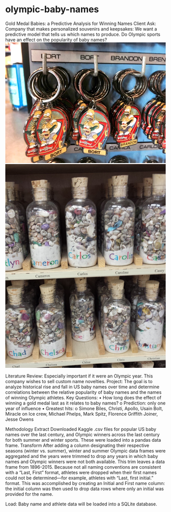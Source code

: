 # olympic-baby-names
Gold Medal Babies: a Predictive Analysis for Winning Names
Client Ask: 
Company that makes personalized souvenirs and keepsakes:
We want a predictive model that tells us which names to produce.  Do Olympic sports have an effect on the popularity of baby names?
![bort_image](Images/Bort.jpg) ![bottles](Images/personalized_gifts.jpg)


Literature Review:
Especially important if it were an Olympic year.  This company wishes to sell custom name novelties.
Project:
The goal is to analyze historical rise and fall in US baby names over time and determine correlations between the relative popularity of baby names and the names of winning Olympic athletes.
Key Questions:
•	How long does the effect of winning a gold medal last as it relates to baby names?
o	Prediction: only one year of influence
•	Greatest hits:
o	Simone Biles, Christi, Apollo, Usain Bolt, Miracle on Ice crew, Michael Phelps, Mark Spitz, Florence Griffith Joiner, Jesse Owens

Methodology
Extract
Downloaded Kaggle .csv files for popular US baby names over the last century, and Olympic winners across the last century for both summer and winter sports.  These were loaded into a pandas data frame.
Transform
After adding a column designating their respective seasons (winter vs. summer), winter and summer Olympic data frames were aggregated and the years were trimmed to drop any years in which baby names and Olympic winners were not both available.  This trim leaves a data frame from 1896-2015.  Because not all naming conventions are consistent with a “Last, First” format, athletes were dropped when their first names could not be determined—for example, athletes with “Last, first initial.” format.  This was accomplished by creating an Initial and First name column: the initial column was then used to drop data rows where only an initial was provided for the name.

Load:
Baby name and athlete data will be loaded into a SQLite database.
